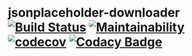 # jsonplaceholder-downloader [![Build Status](https://travis-ci.com/Hotrook/jsonplaceholder-downloader.svg?branch=master)](https://travis-ci.com/Hotrook/jsonplaceholder-downloader) [![Maintainability](https://api.codeclimate.com/v1/badges/394a810829fa8366a4c7/maintainability)](https://codeclimate.com/github/Hotrook/jsonplaceholder-downloader/maintainability) [![codecov](https://codecov.io/gh/Hotrook/jsonplaceholder-downloader/branch/master/graph/badge.svg)](https://codecov.io/gh/Hotrook/jsonplaceholder-downloader) [![Codacy Badge](https://api.codacy.com/project/badge/Grade/144377f930d3446a988dff514c7589c3)](https://www.codacy.com/app/Hotrook/jsonplaceholder-downloader?utm_source=github.com&amp;utm_medium=referral&amp;utm_content=Hotrook/jsonplaceholder-downloader&amp;utm_campaign=Badge_Grade)
